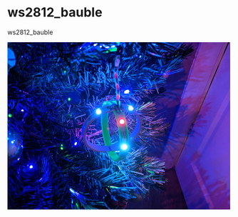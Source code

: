 # ws2812_bauble
ws2812_bauble

![alt text](https://github.com/facelessloser/ws2812_bauble/blob/master/PXL_20201122_185145539.png?raw=true)

